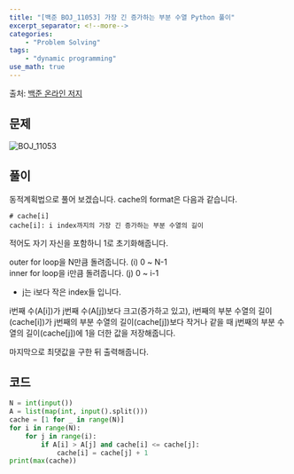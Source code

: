 ```yaml
---
title: "[백준 BOJ_11053] 가장 긴 증가하는 부분 수열 Python 풀이"
excerpt_separator: <!--more-->
categories: 
    - "Problem Solving"
tags: 
    - "dynamic programming"
use_math: true
---
```

출처: [백준 온라인 저지](https://www.acmicpc.net/problem/11053)

## 문제  

![BOJ_11053](https://user-images.githubusercontent.com/59808674/116852318-1030b500-ac2f-11eb-8f8d-ff84703e7bb8.PNG)  

## 풀이  
동적계획법으로 풀어 보겠습니다. cache의 format은 다음과 같습니다.  
```
# cache[i]
cache[i]: i index까지의 가장 긴 증가하는 부분 수열의 길이
```  

적어도 자기 자신을 포함하니 1로 초기화해줍니다.  

outer for loop을 N만큼 돌려줍니다. (i) 0 ~ N-1  
inner for loop을 i만큼 돌려줍니다. (j) 0 ~ i-1
 - j는 i보다 작은 index들 입니다.  
 
i번째 수(A\[i\])가 j번째 수(A\[j\])보다 크고(증가하고 있고), i번째의 부분 수열의 길이(cache\[i\])가 j번째의 부분 수열의 길이(cache\[j\])보다 작거나 같을 때 j번째의 부분 수열의 길이(cache\[j\])에 1을 더한 값을 저장해줍니다.

마지막으로 최댓값을 구한 뒤 출력해줍니다.

## 코드  
```python
N = int(input())
A = list(map(int, input().split()))
cache = [1 for _ in range(N)]
for i in range(N):
    for j in range(i):
        if A[i] > A[j] and cache[i] <= cache[j]:
            cache[i] = cache[j] + 1
print(max(cache))
```